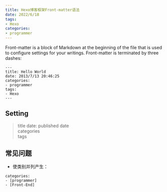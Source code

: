 ```yaml
---
title: Hexo博客框架Front-matter语法
date: 2022/6/18
tags:
- Hexo
categories:
- programmer
---
```



Front-matter is a block of Markdown at the beginning of the file that is used to configure settings for your writings. Front-matter is terminated by three dashes:
```
---
title: Hello World
date: 2013/7/13 20:46:25
categories:
- programmer
tags:
- Hexo
---
```


<!--more-->


## Setting
> title
> date: published date   
> categories  
> tags  


## 常见问题  
- 使类别并列产生：  
```
categories:
- [programmer]
- [Front-End]
```
